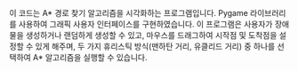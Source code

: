 이 코드는 A* 경로 찾기 알고리즘을 시각화하는 프로그램입니다. 
Pygame 라이브러리를 사용하여 그래픽 사용자 인터페이스를 구현하였습니다.
이 프로그램은 사용자가 장애물을 생성하거나 랜덤하게 생성할 수 있고, 
마우스를 드래그하여 시작점 및 도착점을 설정할 수 있게 해주며, 
두 가지 휴리스틱 방식(맨하탄 거리, 유클리드 거리) 중 하나를 선택하여 A* 알고리즘을 실행할 수 있습니다.
